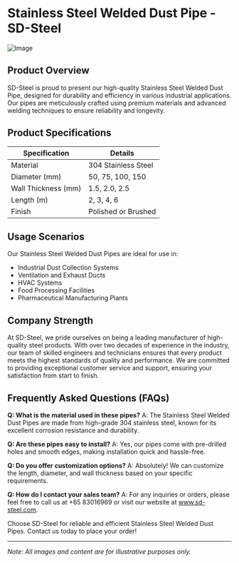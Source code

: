 # Stainless Steel Welded Dust Pipe - SD-Steel

![Image](https://github.com/user-attachments/assets/2567258e-e124-4816-932d-1809bd27ef0b)

## Product Overview
SD-Steel is proud to present our high-quality Stainless Steel Welded Dust Pipe, designed for durability and efficiency in various industrial applications. Our pipes are meticulously crafted using premium materials and advanced welding techniques to ensure reliability and longevity.

## Product Specifications

| Specification          | Details                        |
|------------------------|--------------------------------|
| Material               | 304 Stainless Steel            |
| Diameter (mm)          | 50, 75, 100, 150               |
| Wall Thickness (mm)    | 1.5, 2.0, 2.5                  |
| Length (m)             | 2, 3, 4, 6                     |
| Finish                 | Polished or Brushed            |

## Usage Scenarios
Our Stainless Steel Welded Dust Pipes are ideal for use in:
- Industrial Dust Collection Systems
- Ventilation and Exhaust Ducts
- HVAC Systems
- Food Processing Facilities
- Pharmaceutical Manufacturing Plants

## Company Strength
At SD-Steel, we pride ourselves on being a leading manufacturer of high-quality steel products. With over two decades of experience in the industry, our team of skilled engineers and technicians ensures that every product meets the highest standards of quality and performance. We are committed to providing exceptional customer service and support, ensuring your satisfaction from start to finish.

## Frequently Asked Questions (FAQs)
**Q: What is the material used in these pipes?**
A: The Stainless Steel Welded Dust Pipes are made from high-grade 304 stainless steel, known for its excellent corrosion resistance and durability.

**Q: Are these pipes easy to install?**
A: Yes, our pipes come with pre-drilled holes and smooth edges, making installation quick and hassle-free.

**Q: Do you offer customization options?**
A: Absolutely! We can customize the length, diameter, and wall thickness based on your specific requirements.

**Q: How do I contact your sales team?**
A: For any inquiries or orders, please feel free to call us at +65 83016969 or visit our website at www.sd-steel.com.

Choose SD-Steel for reliable and efficient Stainless Steel Welded Dust Pipes. Contact us today to place your order!

---

*Note: All images and content are for illustrative purposes only.*